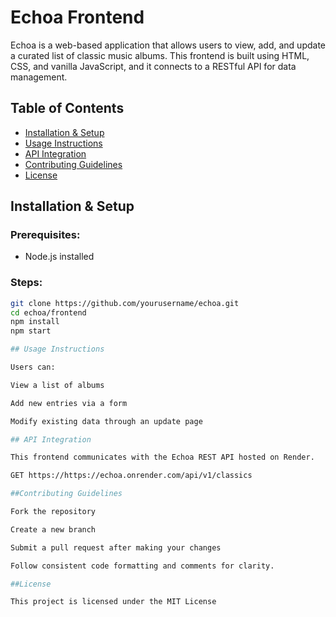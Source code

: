 # Echoa Frontend

Echoa is a web-based application that allows users to view, add, and update a curated list of classic music albums. This frontend is built using HTML, CSS, and vanilla JavaScript, and it connects to a RESTful API for data management.

## Table of Contents

- [Installation & Setup](#installation--setup)
- [Usage Instructions](#usage-instructions)
- [API Integration](#api-integration)
- [Contributing Guidelines](#contributing-guidelines)
- [License](#license)

## Installation & Setup

### Prerequisites:
- Node.js installed

### Steps:

```bash
git clone https://github.com/yourusername/echoa.git
cd echoa/frontend
npm install
npm start

## Usage Instructions

Users can:

View a list of albums

Add new entries via a form

Modify existing data through an update page

## API Integration

This frontend communicates with the Echoa REST API hosted on Render.

GET https://https://echoa.onrender.com/api/v1/classics

##Contributing Guidelines

Fork the repository

Create a new branch

Submit a pull request after making your changes

Follow consistent code formatting and comments for clarity.

##License

This project is licensed under the MIT License